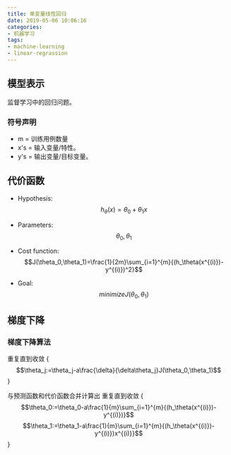 ```yaml
---
title: 单变量线性回归
date: 2019-05-06 10:06:16
categories:
- 机器学习
tags: 
- machine-learning
- linear-regrassion
---
```

<script type="text/javascript" src="http://cdn.mathjax.org/mathjax/latest/MathJax.js?config=default"></script>


## 模型表示
监督学习中的回归问题。

### 符号声明
- m = 训练用例数量
- x's = 输入变量/特性。
- y's = 输出变量/目标变量。

## 代价函数
- Hypothesis:
$$h_\theta(x)=\theta_0+\theta_1x$$

- Parameters:
$$\theta_0,\theta_1$$

- Cost function:
$$J(\theta_0,\theta_1)=\frac{1}{2m}\sum_{i=1}^{m}{(h_\theta(x^{(i)})-y^{(i)})^2}$$

- Goal: $$minimize J(\theta_0,\theta_1)$$ 

## 梯度下降
### 梯度下降算法
重复直到收敛 {
	$$\theta_j:=\theta_j-a\frac{\delta}{\delta\theta_j}J(\theta_0,\theta_1)$$
}

与预测函数和代价函数合并计算出
重复直到收敛 {
	$$\theta_0:=\theta_0-a\frac{1}{m}\sum_{i=1}^{m}{(h_\theta(x^{(i)})-y^{(i)})}$$
	$$\theta_1:=\theta_1-a\frac{1}{m}\sum_{i=1}^{m}{(h_\theta(x^{(i)})-y^{(i)})x^{(i)}}$$
}




